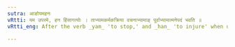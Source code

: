 ```yaml
---
sutra: आङोयमहनः
vRtti: यम उपरमे, हन हिंसागत्योः । ताभ्यामकर्मकक्रिया वचनाभ्यामाङ् पूर्वाभ्यामात्मनेपदं भवति ॥
vRtti_eng: After the verb _yam_ 'to stop,' and _han_ 'to injure' when used intransitively and preceded by _an_, the _Atmanepada_ affix is employed.

---
```

